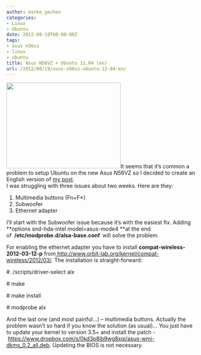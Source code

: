 ```yaml
---
author: minko_gechev
categories:
- Linux
- Ubuntu
date: 2012-08-19T00:00:00Z
tags:
- asus n56vz
- linux
- ubuntu
title: Asus N56VZ + Ubuntu 12.04 (en)
url: /2012/08/19/asus-n56vz-ubuntu-12-04-en/
---
```


[<img class="alignright size-medium wp-image-156" title="Asus N56VZ + Ubuntu 12.04" src="/images/legacy/uploads2012/08/UNSET1-300x225.jpg" alt="" width="300" height="225" />][1]It seems that it’s common a problem to setup Ubuntu on the new Asus N56VZ so I decided to create an English version of <a href="https://blog.mgechev.com/2012/07/22/asus-n56vz-ubuntu-12-04/" target="_blank">my post</a>.  
I was struggling with three issues about two weeks. Here are they:

1.  Multimedia buttons (Fn+F*)
2.  Subwoofer
3.  Ethernet adapter

I’ll start with the Subwoofer issue because it’s with the easiest fix. Adding **options snd-hda-intel model=asus-mode4 **at the end of <strong id="internal-source-marker_0.20856572198681533"> /etc/modprobe.d/<strong id="internal-source-marker_0.20856572198681533">alsa-base.conf </strong> </strong>will solve the problem.

For enabling the ethernet adapter you have to install **compat-wireless-2012-03-12-p** from<a title="http://www.orbit-lab.org/kernel/compat-wireless/2012/03/" href="http://www.orbit-lab.org/kernel/compat-wireless/2012/03/" target="_blank"> http://www.orbit-lab.org/kernel/compat-wireless/2012/03/</a>. The installation is straight-forward:

\# ./scripts/driver-select alx

\# make

\# make install

\# modprobe alx

And the last one (and most painful...) – multimedia buttons. Actually the problem wasn’t so hard if you know the solution (as usual)... You just have to update your kernel to version 3.5+ and install the patch - <a title="https://www.dropbox.com/s/0kd3p8lb9wg8xqi/asus-wmi-dkms_0.2_all.deb" href="https://www.dropbox.com/s/0kd3p8lb9wg8xqi/asus-wmi-dkms_0.2_all.deb" target="_blank">https://www.dropbox.com/s/0kd3p8lb9wg8xqi/asus-wmi-dkms_0.2_all.deb</a>. Updating the BIOS is not necessary.

 [1]: /images/legacy/uploads2012/08/UNSET1.jpg